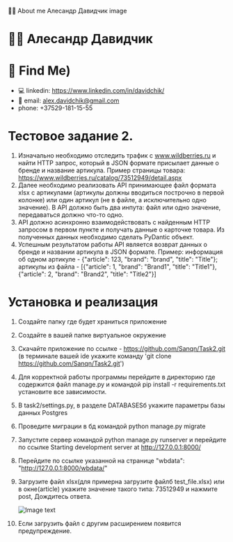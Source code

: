 👨‍💻 About me
Алесандр Давидчик
image
# 👨‍💻 Алесандр Давидчик

# 🧐 Find Me)
* 💻 linkedin: https://www.linkedin.com/in/davidchik/
* 📧 email: alex.davidchik@gmail.com
* phone: +37529-181-15-55

# Тестовое задание 2.
1. Изначально необходимо отследить трафик с www.wildberries.ru и найти HTTP
запрос, который в JSON формате присылает данные о бренде и название
артикула. Пример страницы товара:
https://www.wildberries.ru/catalog/73512949/detail.aspx
2. Далее необходимо реализовать API принимающее файл формата xlsx с
артикулами (артикулы должны вводиться построчно в первой колонке) или
один артикул (не в файле, а исключительно одно значение). В API должно быть
два инпута: файл или одно значение, передаваться должно что-то одно.
3. API должно асинхронно взаимодействовать с найденным HTTP запросом в
первом пункте и получать данные о карточке товара. Из полученных данных
необходимо сделать PyDantic объект.
4. Успешным результатом работы API является возврат данных о бренде и
названии артикула в JSON формате. Пример: информация об одном артикуле -
{"article": 123, "brand": "brand", "title": "Title"}; артикулы из файла - [{"article": 1,
"brand": "Brand1", "title": "Title1"}, {"article": 2, "brand": "Brand2", "title": "Title2"}]

# Установка и реализация

1. Создайте папку где будет храниться приложение
2. Создайте в вашей папке виртуальное окружение
3. Скачайте приложение по ссылке - https://github.com/Sanqn/Task2.git
   (в терминале вашей ide укажите команду 'git clone https://github.com/Sanqn/Task2.git')
4. Для корректной работы программы перейдите в директорию где содержится файл manage.py и 
   командой pip install -r requirements.txt установите все зависимости. 
5. В task2/settings.py, в разделе DATABASESб укажите параметры базы данных Postgres
6. Проведите миграции в бд командой python manage.py migrate
7. Запустите сервер командой python manage.py runserver и перейдите по ссылке 
   Starting development server at http://127.0.0.1:8000/
8. Перейдите по ссылке указанной на странице "wbdata": "http://127.0.0.1:8000/wbdata/"
9. Загрузите файл xlsx(для примерна загрузите файлб test_file.xlsx) или в окне(article) укажите 
   значение такого типа: 73512949 и нажмите post, Дождитесь ответа.
   
   ![Image text](https://i.ibb.co/hC1fKbq/Screen1.png)
10. Если загрузить файл с другим расширением появится предупреждение.
